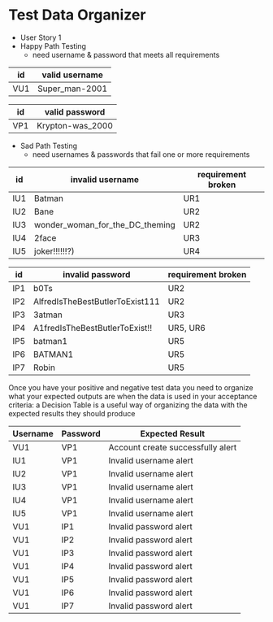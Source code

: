 # Test Data Organizer
- User Story 1
- Happy Path Testing
    - need username & password that meets all requirements

|id|valid username|
|--|--------------|
|VU1|Super_man-2001|

|id|valid password|
|-|-|
|VP1|Krypton-was_2000|

- Sad Path Testing
    - need usernames & passwords that fail one or more requirements

|id|invalid username|requirement broken|
|-|----------------|------------------|
|IU1|Batman          |UR1               |
|IU2|Bane            |UR2               |
|IU3|wonder_woman_for_the_DC_theming|UR2|
|IU4|2face           |UR3|
|IU5|joker!!!!!!?)|UR4|

|id|invalid password|requirement broken|
|-|-|-|
|IP1|b0Ts|UR2|
|IP2|AlfredIsTheBestButlerToExist111|UR2|
|IP3|3atman|UR3|
|IP4|A1fredIsTheBestButlerToExist!!|UR5, UR6|
|IP5|batman1|UR5|
|IP6|BATMAN1|UR5|
|IP7|Robin|UR5|

Once you have your positive and negative test data you need to organize what your expected outputs are when the data is used in your acceptance criteria: a Decision Table is a useful way of organizing the data with the expected results they should produce

|Username|Password|Expected Result|
|-|-|-|
|VU1|VP1|Account create successfully alert|
|IU1|VP1|Invalid username alert|
|IU2|VP1|Invalid username alert|
|IU3|VP1|Invalid username alert|
|IU4|VP1|Invalid username alert|
|IU5|VP1|Invalid username alert|
|VU1|IP1|Invalid password alert|
|VU1|IP2|Invalid password alert|
|VU1|IP3|Invalid password alert|
|VU1|IP4|Invalid password alert|
|VU1|IP5|Invalid password alert|
|VU1|IP6|Invalid password alert|
|VU1|IP7|Invalid password alert|